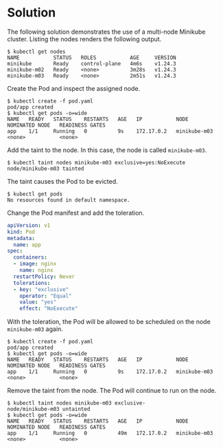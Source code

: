 # Solution

The following solution demonstrates the use of a multi-node Minikube cluster. Listing the nodes renders the following output.

```
$ kubectl get nodes
NAME           STATUS   ROLES           AGE     VERSION
minikube       Ready    control-plane   4m6s    v1.24.3
minikube-m02   Ready    <none>          3m28s   v1.24.3
minikube-m03   Ready    <none>          2m51s   v1.24.3
```

Create the Pod and inspect the assigned node.

```
$ kubectl create -f pod.yaml
pod/app created
$ kubectl get pods -o=wide
NAME   READY   STATUS    RESTARTS   AGE   IP           NODE           NOMINATED NODE   READINESS GATES
app    1/1     Running   0          9s    172.17.0.2   minikube-m03   <none>           <none>
```

Add the taint to the node. In this case, the node is called `minikube-m03`.

```
$ kubectl taint nodes minikube-m03 exclusive=yes:NoExecute
node/minikube-m03 tainted
```

The taint causes the Pod to be evicted.

```
$ kubectl get pods
No resources found in default namespace.
```

Change the Pod manifest and add the toleration.

```yaml
apiVersion: v1
kind: Pod
metadata:
  name: app
spec:
  containers:
  - image: nginx
    name: nginx
  restartPolicy: Never
  tolerations:
  - key: "exclusive"
    operator: "Equal"
    value: "yes"
    effect: "NoExecute"
```

With the toleration, the Pod will be allowed to be scheduled on the node `minikube-m03` again.

```
$ kubectl create -f pod.yaml
pod/app created
$ kubectl get pods -o=wide
NAME   READY   STATUS    RESTARTS   AGE   IP           NODE           NOMINATED NODE   READINESS GATES
app    1/1     Running   0          9s    172.17.0.2   minikube-m03   <none>           <none>
```

Remove the taint from the node. The Pod will continue to run on the node.

```
$ kubectl taint nodes minikube-m03 exclusive-
node/minikube-m03 untainted
$ kubectl get pods -o=wide
NAME   READY   STATUS    RESTARTS   AGE   IP           NODE           NOMINATED NODE   READINESS GATES
app    1/1     Running   0          49m   172.17.0.2   minikube-m03   <none>           <none>
```
